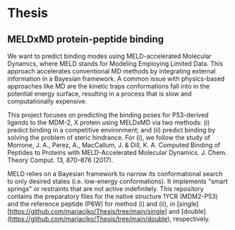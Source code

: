 # Thesis
## MELDxMD protein-peptide binding

We want to predict binding modes using MELD-accelerated Molecular Dynamics, where MELD stands for Modeling Employing Limited Data. This approach accelerates conventional MD methods by integrating external information in a Bayesian framework. A common issue with physics-based approaches like MD are the kinetic traps conformations fall into in the potential energy surface, resulting in a process that is slow and computationally expensive. 

This project focuses on predicting the binding poses for P53-derived ligands to the MDM-2, X protein using MELDxMD via two methods: (i) predict binding in a competitive environment; and (ii) predict binding by solving the problem of steric hindrance. For (i), we follow the study of Morrone, J. A., Perez, A., MacCallum, J. & Dill, K. A. Computed Binding of Peptides to Proteins with MELD-Accelerated Molecular Dynamics. J. Chem. Theory Comput. 13, 870–876 (2017).

MELD relies on a Bayesian framework to narrow its conformational search to only desired states (i.e. low-energy conformations). It implements "smart springs" or restraints that are not active indefinitely. This repository contains the preparatory files for the native structure 1YCR (MDM2-P53) and the reference peptide (P6W) for method (i) and (ii), in [single] [https://github.com/mariaciko/Thesis/tree/main/single] and [double] (https://github.com/mariaciko/Thesis/tree/main/double), respectively.  
